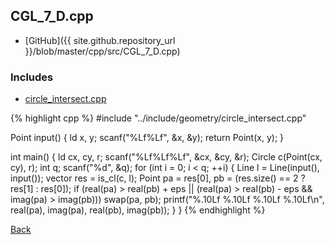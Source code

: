 ## CGL_7_D.cpp

- [GitHub]({{ site.github.repository_url }}/blob/master/cpp/src/CGL_7_D.cpp)

### Includes

- [circle_intersect.cpp](../include/geometry/circle_intersect)

{% highlight cpp %}
#include "../include/geometry/circle_intersect.cpp"

Point input() {
  ld x, y;
  scanf("%Lf%Lf", &x, &y);
  return Point(x, y);
}

int main() {
  ld cx, cy, r;
  scanf("%Lf%Lf%Lf", &cx, &cy, &r);
  Circle c(Point(cx, cy), r);
  int q;
  scanf("%d", &q);
  for (int i = 0; i < q; ++i) {
    Line l = Line(input(), input());
    vector<Point> res = is_cl(c, l);
    Point pa = res[0], pb = (res.size() == 2 ? res[1] : res[0]);
    if (real(pa) > real(pb) + eps ||
        (real(pa) > real(pb) - eps && imag(pa) > imag(pb))) swap(pa, pb);
    printf("%.10Lf %.10Lf %.10Lf %.10Lf\n",
           real(pa), imag(pa), real(pb), imag(pb));
  }
}
{% endhighlight %}

[Back](../..)
